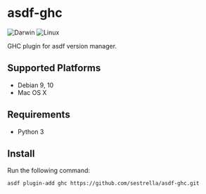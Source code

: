 # asdf-ghc

![Darwin](https://github.com/sestrella/asdf-ghc/workflows/Darwin/badge.svg)
![Linux](https://github.com/sestrella/asdf-ghc/workflows/Linux/badge.svg)

GHC plugin for asdf version manager.

## Supported Platforms

- Debian 9, 10
- Mac OS X

## Requirements

- Python 3

## Install

Run the following command:

```
asdf plugin-add ghc https://github.com/sestrella/asdf-ghc.git
```
